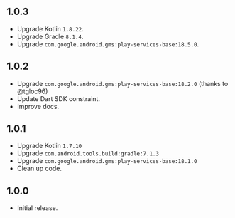 ## 1.0.3
* Upgrade Kotlin `1.8.22`.
* Upgrade Gradle `8.1.4`.
* Upgrade `com.google.android.gms:play-services-base:18.5.0`.

## 1.0.2
* Upgrade `com.google.android.gms:play-services-base:18.2.0` (thanks to @tgloc96)
* Update Dart SDK constraint.
* Improve docs.

## 1.0.1

* Upgrade Kotlin `1.7.10`
* Upgrade `com.android.tools.build:gradle:7.1.3`
* Upgrade `com.google.android.gms:play-services-base:18.1.0`
* Clean up code.

## 1.0.0

* Initial release.
